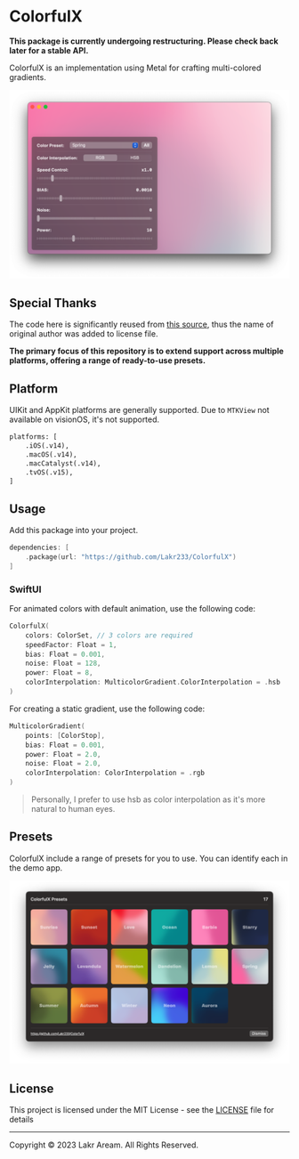 # ColorfulX

**This package is currently undergoing restructuring. Please check back later for a stable API.**

ColorfulX is an implementation using Metal for crafting multi-colored gradients.

![Screenshot](./Example/Screenshot.png)

## Special Thanks

The code here is significantly reused from [this source](https://github.com/ArthurGuibert/SwiftUI-MulticolorGradient), thus the name of original author was added to license file.

**The primary focus of this repository is to extend support across multiple platforms, offering a range of ready-to-use presets.**

## Platform

UIKit and AppKit platforms are generally supported. Due to `MTKView` not available on visionOS, it's not supported.

```
platforms: [
    .iOS(.v14),
    .macOS(.v14),
    .macCatalyst(.v14),
    .tvOS(.v15),
]
```

## Usage

Add this package into your project.

```swift
dependencies: [
    .package(url: "https://github.com/Lakr233/ColorfulX")
]
```

### SwiftUI

For animated colors with default animation, use the following code:

```swift
ColorfulX(
    colors: ColorSet, // 3 colors are required
    speedFactor: Float = 1,
    bias: Float = 0.001,
    noise: Float = 128,
    power: Float = 8,
    colorInterpolation: MulticolorGradient.ColorInterpolation = .hsb
)
```

For creating a static gradient, use the following code:

```swift
MulticolorGradient(
    points: [ColorStop],
    bias: Float = 0.001,
    power: Float = 2.0,
    noise: Float = 2.0,
    colorInterpolation: ColorInterpolation = .rgb
)
```

> Personally, I prefer to use hsb as color interpolation as it's more natural to human eyes.

## Presets

ColorfulX include a range of presets for you to use. You can identify each in the demo app.

![Screenshot](./Example/Presets.png)

## License

This project is licensed under the MIT License - see the [LICENSE](LICENSE) file for details

---

Copyright © 2023 Lakr Aream. All Rights Reserved.
